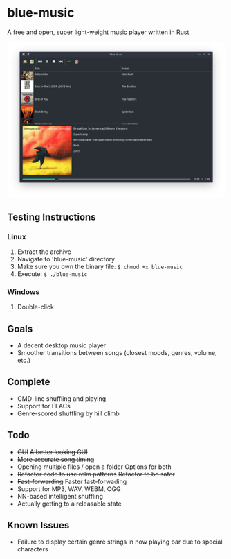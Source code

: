 # blue-music
A free and open, super light-weight music player written in Rust

![Now playing](/screenshots/v0-1-2.png?raw=true "Optional Title")

## Testing Instructions
### Linux
1. Extract the archive
2. Navigate to 'blue-music' directory
3. Make sure you own the binary file: `$ chmod +x blue-music`
4. Execute: `$ ./blue-music`
### Windows
1. Double-click

## Goals
- A decent desktop music player
- Smoother transitions between songs (closest moods, genres, volume, etc.)

## Complete
- CMD-line shuffling and playing
- Support for FLACs
- Genre-scored shuffling by hill climb

## Todo
- ~~GUI~~ ~~A better looking GUI~~
- ~~More accurate song timing~~
- ~~Opening multiple files / open a folder~~ Options for both
- ~~Refactor code to use relm patterns~~ ~~Refactor to be safer~~
- ~~Fast-forwarding~~ Faster fast-forwading
- Support for MP3, WAV, WEBM, OGG
- NN-based intelligent shuffling
- Actually getting to a releasable state

## Known Issues
- Failure to display certain genre strings in now playing bar due to special characters